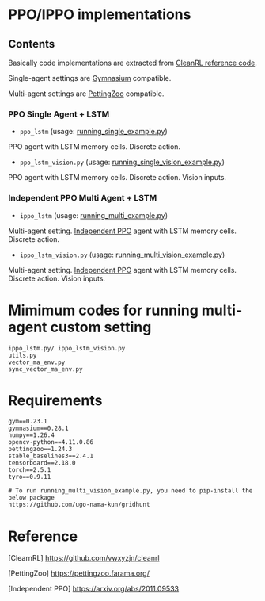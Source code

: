 # PPO/IPPO implementations

## Contents
Basically code implementations are extracted from [CleanRL reference code](https://github.com/vwxyzjn/cleanrl/blob/master/cleanrl/ppo_atari.py).

Single-agent settings are [Gymnasium](https://gymnasium.farama.org/) compatible.

Multi-agent settings are [PettingZoo](https://pettingzoo.farama.org/) compatible.

### PPO Single Agent + LSTM

- `ppo_lstm` (usage: [running_single_example.py](running_single_example.py))

PPO agent with LSTM memory cells. Discrete action.

- `ppo_lstm_vision.py` (usage: [running_single_vision_example.py](running_single_vision_example.py))

PPO agent with LSTM memory cells. Discrete action. Vision inputs.

### Independent PPO Multi Agent + LSTM

- `ippo_lstm` (usage: [running_multi_example.py](running_multi_example.py))

Multi-agent setting.
[Independent PPO](https://arxiv.org/abs/2011.09533) agent with LSTM memory cells. Discrete action.

- `ippo_lstm_vision.py` (usage: [running_multi_vision_example.py](running_multi_vision_example.py))

Multi-agent setting.
[Independent PPO](https://arxiv.org/abs/2011.09533) agent with LSTM memory cells. Discrete action. Vision inputs.

# Mimimum codes for running multi-agent custom setting
```text
ippo_lstm.py/ ippo_lstm_vision.py
utils.py
vector_ma_env.py
sync_vector_ma_env.py
```

# Requirements
```text
gym==0.23.1
gymnasium==0.28.1
numpy==1.26.4
opencv-python==4.11.0.86
pettingzoo==1.24.3
stable_baselines3==2.4.1
tensorboard==2.18.0
torch==2.5.1
tyro==0.9.11

# To run running_multi_vision_example.py, you need to pip-install the below package
https://github.com/ugo-nama-kun/gridhunt
```

# Reference
[ClearnRL] https://github.com/vwxyzjn/cleanrl

[PettingZoo] https://pettingzoo.farama.org/

[Independent PPO] https://arxiv.org/abs/2011.09533